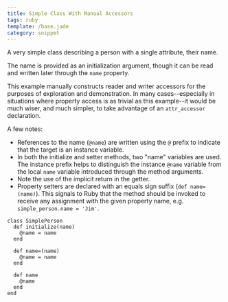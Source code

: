```yaml
---
title: Simple Class With Manual Accessors
tags: ruby
template: /base.jade
category: snippet
---
```


A very simple class describing a person with a single attribute, their name.

The name is provided as an initialization argument, though it can be read and written later through the `name` property.

This example manually constructs reader and writer accessors for the purposes of exploration and demonstration. In many cases--especially in situations where property access is as trivial as this example--it would be much wiser, and much simpler, to take advantage of an `attr_accessor` declaration.

A few notes:

* References to the name (`@name`) are written using the `@` prefix to indicate that the target is an instance variable.
* In both the initialize and setter methods, two "name" variables are used. The instance prefix helps to distinguish the instance `@name` variable from the local `name` variable introduced through the method arguments.
* Note the use of the implicit return in the getter.
* Property setters are declared with an equals sign suffix (`def name=(name)`). This signals to Ruby that the method should be invoked to receive any assignment with the given property name, e.g. `simple_person.name = 'Jim'`.

```
class SimplePerson
  def initialize(name)
    @name = name
  end

  def name=(name)
    @name = name
  end

  def name
    @name
  end
end
```
